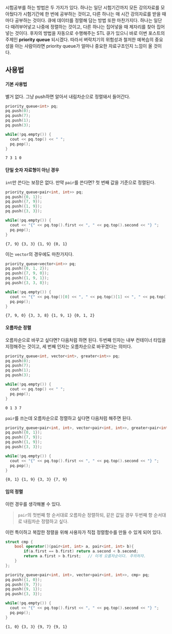 시험공부를 하는 방법은 두 가지가 있다. 하나는 일단 시험기간까지 모든 강의자료를 모아뒀다가 시험기간에 한 번에 공부하는 것이고, 다른 하나는 매 시간 강의자료를 받을 때마다 공부하는 것이다. 큐에 데이터를 정렬해 담는 방법 또한 마찬가지다. 하나는 일단 다 때려부어넣고 나중에 정렬하는 것이고, 다른 하나는 집어넣을 때 제자리를 찾아 집어넣는 것이다. 후자의 방법을 자동으로 수행해주는 STL 큐가 있으니 바로 이번 포스트의 주제인 **priority queue** 되시겠다. 따라서 벼락치기의 위험성과 철저한 예복습의 중요성을 아는 사람이라면 priority queue가 얼마나 중요한 자료구조인지 느낌이 올 것이다.



## 사용법

#### 기본 사용법

별거 없다. 그냥 push하면 알아서 내림차순으로 정렬돼서 들어간다.

```c++
priority_queue<int> pq;
pq.push(0);
pq.push(7);
pq.push(1);
pq.push(3);

while(!pq.empty()) {
  cout << pq.top() << " ";
  pq.pop();
}
```

```
7 3 1 0
```

#### 단일 숫자 자료형이 아닌 경우

`int`만 쓴다는 보장은 없다. 만약 `pair`를 쓴다면? 첫 번째 값을 기준으로 정렬된다.

```c++
priority_queue<pair<int, int>> pq;
pq.push({0, 1});
pq.push({7, 9});
pq.push({1, 9});
pq.push({3, 3});

while(!pq.empty()) {
  cout << "{" << pq.top().first << ", " << pq.top().second << "} ";
  pq.pop();
}
```

```
{7, 9} {3, 3} {1, 9} {0, 1}
```

이는 `vector`의 경우에도 마찬가지다.

```c++
priority_queue<vector<int>> pq;
pq.push({0, 1, 2});
pq.push({7, 9, 0});
pq.push({1, 9, 1});
pq.push({3, 3, 8});

while(!pq.empty()) {
  cout << "{" << pq.top()[0] << ", " << pq.top()[1] << ", " << pq.top()[2] << "} ";
  pq.pop();
}
```

```
{7, 9, 0} {3, 3, 8} {1, 9, 1} {0, 1, 2}
```

#### 오름차순 정렬

오름차순으로 바꾸고 싶다면? 다음처럼 하면 된다. 두번째 인자는 내부 컨테이너 타입을 지정해주는 것이고, 세 번째 인자는 오름차순으로 바꾸겠다는 의미다.

```c++
priority_queue<int, vector<int>, greater<int>> pq;
pq.push(0);
pq.push(7);
pq.push(1);
pq.push(3);

while(!pq.empty()) {
  cout << pq.top() << " ";
  pq.pop();
}
```

```
0 1 3 7
```

`pair`를 쓰는데 오름차순으로 정렬하고 싶다면 다음처럼 해주면 된다.

```c++
priority_queue<pair<int, int>, vector<pair<int, int>>, greater<pair<int, int>>> pq;
pq.push({0, 1});
pq.push({7, 9});
pq.push({1, 9});
pq.push({3, 3});

while(!pq.empty()) {
  cout << "{" << pq.top().first << ", " << pq.top().second << "} ";
  pq.pop();
}
```

```
{0, 1} {1, 9} {3, 3} {7, 9}
```

#### 임의 정렬

이런 경우를 생각해볼 수 있다. 

> `pair`의 첫번째 항 순서대로 오름차순 정렬하되, 같은 값일 경우 두번째 항 순서대로 내림차순 정렬하고 싶다.

이런 특이하고 복잡한 정렬을 위해 사용자가 직접 정렬함수를 만들 수 있게 되어 있다.

```c++
struct cmp {
    bool operator()(pair<int, int> a, pair<int, int> b){
        if(a.first == b.first) return a.second < b.second;
        return a.first > b.first;	// 이게 오름차순이다. 주의하자.
    }
};

priority_queue<pair<int, int>, vector<pair<int, int>>, cmp> pq;
pq.push({1, 0});
pq.push({9, 7});
pq.push({9, 1});
pq.push({3, 3});

while(!pq.empty()) {
  cout << "{" << pq.top().first << ", " << pq.top().second << "} ";
  pq.pop();
}
```

```
{1, 0} {3, 3} {9, 7} {9, 1} 
```

